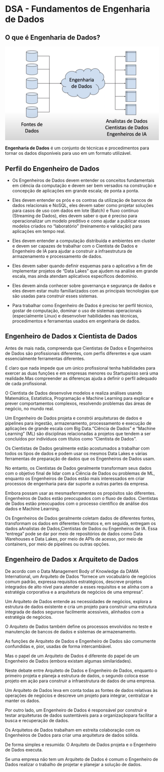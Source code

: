 # DSA - Fundamentos de Engenharia de Dados

## O que é Engenharia de Dados?

<img src="https://github.com/Vinicius999/DSA-Fundamentos-de-Engenharia-de-Dados/blob/main/images/whats-data-engineering.png"></img>



**Engenharia de Dados** é um conjunto de técnicas e procedimentos para tornar os dados disponíveis para uso em um formato utilizável.


## Perfil do Engenheiro de Dados

- Os  Engenheiros  de  Dados  devem  entender  os  conceitos  fundamentais  em  ciência  da computação e devem ser bem versados na construção e concepção de aplicações em grande escala; de ponta a ponta.

- Eles devem entender os prós e os contras da utilização de bancos de dados relacionais e NoSQL, eles devem saber como projetar soluções para casos de uso com dados em lote (Batch) e fluxo contínuo (Streaming de Dados), eles devem saber o que é preciso para operacionalizar um  modelo  preditivo  e  como  ajudar  a  publicar  esses  modelos  criados  no  “laboratório” (treinamento e validação) para aplicações em tempo real.

- Eles  devem  entender  a  computação  distribuída  e  ambientes  em  cluster  e  devem  ser capazes de trabalhar com o Cientista de Dados e Engenheiro de IA para ajudar a construir a infraestrutura de armazenamento e processamento de dados.

- Eles  devem  saber  quando  definir  esquemas  para  o  aplicativo  a  fim  de  implementar projetos de “Data Lakes” que ajudem na análise em grande escala, mas ainda atendam aplicativos específicos dedomínio.

- Eles devem ainda conhecer sobre governança e segurança de dados e eles devem estar muito familiarizados com as principais tecnologias que são usadas para construir esses sistemas.

- Para  trabalhar  como Engenheiro  de  Dados é  preciso  ter  perfil  técnico,  gostar  de computação,  dominar  o  uso  de  sistemas  operacionais  (especialmente  Linux)  e  desenvolver habilidades nas técnicas, procedimentos e ferramentas usados em engenharia de dados.


## Engenheiro de Dados x Cientista de Dados
<p>

Antes de mais nada, compreenda que Cientistas de Dados e Engenheiros de Dados são profissionais  diferentes,  com  perfis  diferentes  e  que  usam  essencialmente  ferramentas diferentes.

É claro que nada impede que um único profissional tenha habilidades para exercer as duas funções e em empresas menores ou Startupsisso será uma realidade.Mas compreender as diferenças ajuda a definir o perfil adequado de cada profissional.

O  Cientista  de  Dados  desenvolve  modelos  e  realiza  análises  usando  Matemática, Estatística, Programação e Machine Learning para explicar e prever comportamentos complexos, resolvendo problemas das áreas de negócio, no mundo real.

Um  Engenheiro  de  Dados  projeta  e  constrói  arquiteturas  de  dados  e  pipelines  para ingestão, armazenamento, processamento e execução de aplicações de grande escala com Big Data.“Ciência de Dados” e “Machine Learning” (ML) são disciplinas relacionadas a projetos que tendem a ser concluídos por indivíduos com títulos como “Cientista de Dados”.

Os Cientistas de Dados geralmente estão acostumados a trabalhar com todos os tipos de dados e podem usar os mesmos Data Lakes e várias ferramentas de preparação de dados que os Engenheiros de Dados usam.

No entanto, os Cientistas de Dados geralmente transformam seus dados com o objetivo final de lidar com a Ciência de Dados ou problemas de ML, enquanto os Engenheiros de Dados estão mais interessados em criar processos de engenharia para dar suporte a outras partes da empresa.

Embora possam usar as mesmasferramentas os propósitos são diferentes. Engenheiros de Dados estão preocupados com o fluxo de dados. Cientistas de Dados estão preocupados com o processo científico de análise dos dados e Machine Learning.

Os Engenheiros de Dados geralmente coletam dados de diferentes fontes, transformam os  dados  em  diferentes  formatos  e,  em  seguida,  entregam  os  dados  aAnalistas  de  Dados,Cientistas de Dados ou Engenheiros de IA. Essa “entrega” pode se dar por meio de repositórios de  dados  como  Data  Warehouses  e  Data  Lakes,  por  meio  de  APIs  de  acesso,  por  meio  de containers, por meio de pipelines ou outras opções.
</p>

## Engenheiro de Dados x Arquiteto de Dados

De acordo com o Data Management Body of Knowledge da DAMA International, um Arquiteto de Dados “fornece um vocabulário de negócios comum padrão, expressa requisitos estratégicos, descreve projetos integrados de alto nível para atender a esses requisitos e se alinha com a estratégia corporativa e a arquitetura de negócios de uma empresa”.

Um Arquiteto de Dados entende as necessidades de negócios, explora a estrutura de dados existente e cria um projeto para construir uma estrutura integrada de dados segurose facilmente acessíveis, alinhados com a estratégia de negócios.

O Arquiteto de Dados também define  os  processos  envolvidos  no  teste  e  manutenção  de  bancos  de  dados  e  sistemas  de armazenamento.

As funções de Arquiteto de Dados e Engenheiro de Dados são comumente confundidas e, pior, usadas de forma intercambiável. 

Mas o papel de um Arquiteto de Dados é diferente do papel de um Engenheiro de Dados (embora existam algumas similaridades).

Neste debate entre Arquiteto de Dados e Engenheiro de Dados, enquanto o primeiro projeta e planeja a estrutura de dados, o segundo coloca esse projeto em ação para construir a infraestrutura de dados de uma empresa.

Um Arquiteto de Dados leva em conta todas as fontes de dados relativas às operações de negócios e descreve um projeto para integrar, centralizar e manter os dados. 

Por outro lado, um Engenheiro de Dados é responsável por construir e testar arquiteturas de dados sustentáveis para  a  organizaçãopara  facilitar  a  busca  e  recuperação  de  dados. 

Os  Arquitetos  de  Dados trabalham em estreita colaboração com os Engenheiros de Dados para criar uma arquitetura de dados sólida.

De forma simples e resumida: O Arquiteto de Dados projeta e o Engenheiro de Dados executa.

Se  uma  empresa  não  tem  um  Arquiteto  de  Dados é  comum  o  Engenheiro  de  Dados realizar o trabalho de projetar e planejar a solução de dados.
</p>

